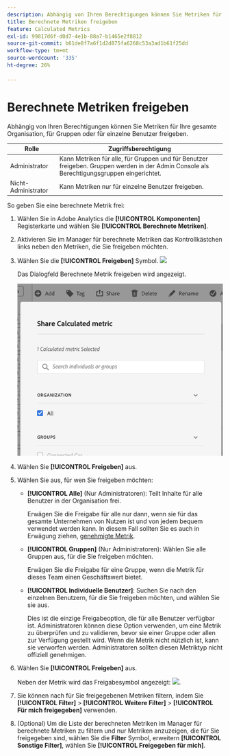 ```yaml
---
description: Abhängig von Ihren Berechtigungen können Sie Metriken für Ihre gesamte Organisation, für Gruppen oder für einzelne Benutzer freigeben.
title: Berechnete Metriken freigeben
feature: Calculated Metrics
exl-id: 99817d6f-d0d7-4e1b-88a7-b1465e2f8812
source-git-commit: b61de8f7a6f1d2d875fa6268c53a3ad1b61f25dd
workflow-type: tm+mt
source-wordcount: '335'
ht-degree: 26%

---
```


# Berechnete Metriken freigeben

Abhängig von Ihren Berechtigungen können Sie Metriken für Ihre gesamte Organisation, für Gruppen oder für einzelne Benutzer freigeben.

| Rolle | Zugriffsberechtigung |
|---|---|
| Administrator | Kann Metriken für alle, für Gruppen und für Benutzer freigeben. Gruppen werden in der Admin Console als Berechtigungsgruppen eingerichtet. |
| Nicht-Administrator | Kann Metriken nur für einzelne Benutzer freigeben. |

So geben Sie eine berechnete Metrik frei:

1. Wählen Sie in Adobe Analytics die **[!UICONTROL Komponenten]** Registerkarte und wählen Sie **[!UICONTROL Berechnete Metriken]**.

1. Aktivieren Sie im Manager für berechnete Metriken das Kontrollkästchen links neben den Metriken, die Sie freigeben möchten.

1. Wählen Sie die **[!UICONTROL Freigeben]** Symbol. ![](https://spectrum.adobe.com/static/icons/workflow_18/Smock_Share_18_N.svg)

   Das Dialogfeld Berechnete Metrik freigeben wird angezeigt.

   ![](assets/cm_share.png)

1. Wählen Sie **[!UICONTROL Freigeben]** aus.

1. Wählen Sie aus, für wen Sie freigeben möchten:

   * **[!UICONTROL Alle]** (Nur Administratoren): Teilt Inhalte für alle Benutzer in der Organisation frei.

     Erwägen Sie die Freigabe für alle nur dann, wenn sie für das gesamte Unternehmen von Nutzen ist und von jedem bequem verwendet werden kann. In diesem Fall sollten Sie es auch in Erwägung ziehen, [genehmigte Metrik](/help/components/c-calcmetrics/c-workflow/cm-workflow/cm-approving.md).

   * **[!UICONTROL Gruppen]** (Nur Administratoren): Wählen Sie alle Gruppen aus, für die Sie freigeben möchten.

     Erwägen Sie die Freigabe für eine Gruppe, wenn die Metrik für dieses Team einen Geschäftswert bietet.

   * **[!UICONTROL Individuelle Benutzer]**: Suchen Sie nach den einzelnen Benutzern, für die Sie freigeben möchten, und wählen Sie sie aus.

     Dies ist die einzige Freigabeoption, die für alle Benutzer verfügbar ist. Administratoren können diese Option verwenden, um eine Metrik zu überprüfen und zu validieren, bevor sie einer Gruppe oder allen zur Verfügung gestellt wird. Wenn die Metrik nicht nützlich ist, kann sie verworfen werden. Administratoren sollten diesen Metriktyp nicht offiziell genehmigen.

1. Wählen Sie **[!UICONTROL Freigeben]** aus.

   Neben der Metrik wird das Freigabesymbol angezeigt: ![](https://spectrum.adobe.com/static/icons/workflow_18/Smock_Share_18_N.svg).

1. Sie können nach für Sie freigegebenen Metriken filtern, indem Sie **[!UICONTROL Filter]** > **[!UICONTROL Weitere Filter]** > **[!UICONTROL Für mich freigegeben]** verwenden.

1. (Optional) Um die Liste der berechneten Metriken im Manager für berechnete Metriken zu filtern und nur Metriken anzuzeigen, die für Sie freigegeben sind, wählen Sie die **Filter** Symbol, erweitern **[!UICONTROL Sonstige Filter]**, wählen Sie **[!UICONTROL Freigegeben für mich]**.

